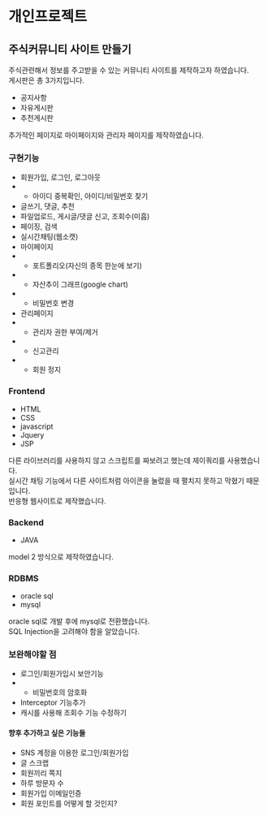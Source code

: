 # 개인프로젝트

## 주식커뮤니티 사이트 만들기

주식관련해서 정보를 주고받을 수 있는 커뮤니티 사이트를 제작하고자 하였습니다.  
게시판은 총 3가지입니다.

- 공지사항
- 자유게시판
- 추천게시판

추가적인 페이지로 마이페이지와 관리자 페이지를 제작하였습니다.

### 구현기능

- 회원가입, 로그인, 로그아웃
- - 아이디 중복확인, 아이디/비밀번호 찾기
- 글쓰기, 댓글, 추천
- 파일업로드, 게시글/댓글 신고, 조회수(미흡)
- 페이징, 검색
- 실시간채팅(웹소캣)
- 마이페이지
- - 포트폴리오(자신의 종목 한눈에 보기)
- - 자산추이 그래프(google chart)
- - 비밀번호 변경
- 관리페이지
- - 관리자 권한 부여/제거
- - 신고관리
- - 회원 정지

### Frontend

- HTML
- CSS
- javascript
- Jquery
- JSP

다른 라이브러리를 사용하지 않고 스크립트를 짜보려고 했는데 제이쿼리를 사용했습니다.  
실시간 채팅 기능에서 다른 사이트처럼 아이콘을 눌렀을 때 펼치지 못하고 막혔기 때문입니다.  
반응형 웹사이트로 제작했습니다.

### Backend

- JAVA

model 2 방식으로 제작하였습니다.

### RDBMS

- oracle sql
- mysql

oracle sql로 개발 후에 mysql로 전환했습니다.  
SQL Injection을 고려해야 함을 알았습니다.

### 보완해야할 점

- 로그인/회원가입시 보안기능
- - 비밀번호의 암호화
- Interceptor 기능추가
- 캐시를 사용해 조회수 기능 수정하기

#### 향후 추가하고 싶은 기능들

- SNS 계정을 이용한 로그인/회원가입
- 글 스크랩
- 회원끼리 쪽지
- 하루 방문자 수
- 회원가입 이메일인증
- 회원 포인트를 어떻게 할 것인지?
